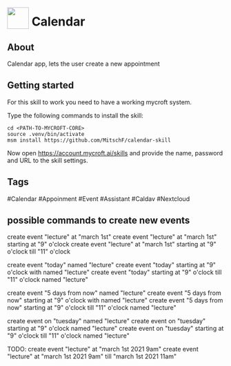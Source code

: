 # <img src="https://raw.githack.com/FortAwesome/Font-Awesome/master/svgs/solid/calendar-alt.svg" card_color="#392897" width="50" height="50" style="vertical-align:bottom"/> Calendar

## About
Calendar app, lets the user create a new appointment

## Getting started
For this skill to work you need to have a working mycroft system.

Type the following commands to install the skill:
```
cd <PATH-TO-MYCROFT-CORE>
source .venv/bin/activate
msm install https://github.com/MitschF/calendar-skill
```

Now open https://account.mycroft.ai/skills and provide the name, password and URL to the skill settings. 

## Tags
#Calendar
#Appoinment
#Event
#Assistant
#Caldav
#Nextcloud

## possible commands to create new events
create event "lecture" at "march 1st"
create event "lecture" at "march 1st" starting at "9" o'clock
create event "lecture" at "march 1st" starting at "9" o'clock till "11" o'clock

create event "today" named "lecture"
create event "today" starting at "9" o'clock with named "lecture"
create event "today" starting at "9" o'clock till "11" o'clock named "lecture"

create event "5 days from now" named "lecture"
create event "5 days from now" starting at "9" o'clock with named "lecture"
create event "5 days from now" starting at "9" o'clock till "11" o'clock named "lecture"

create event on "tuesday" named "lecture"
create event on "tuesday" starting at "9" o'clock named "lecture"
create event on "tuesday" starting at "9" o'clock till "11" o'clock named "lecture"


TODO:
create event "lecture" at "march 1st 2021 9am"
create event "lecture" at "march 1st 2021 9am" till "march 1st 2021 11am"
